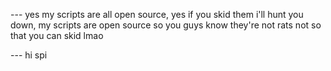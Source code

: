 --- yes my scripts are all open source, yes if you skid them i'll hunt you down, my scripts are open source so you guys know they're not rats not so that you can skid lmao

--- hi spi
